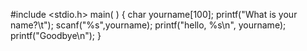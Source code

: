 #include <stdio.h>
main( )
{
    char yourname[100];
    printf("What is your name?\t");
    scanf("%s",yourname);
    printf("hello, %s\n", yourname);
    printf("Goodbye\n");
}
